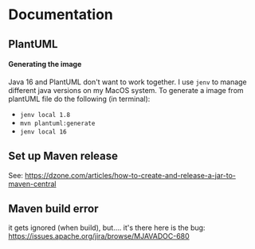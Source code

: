 # Documentation

## PlantUML
#### Generating the image
Java 16 and PlantUML don't want to work together.
I use `jenv` to manage different java versions on my MacOS system.
To generate a image from plantUML file do the following (in terminal):
* `jenv local 1.8`
* `mvn plantuml:generate`
* `jenv local 16`

## Set up Maven release
See: https://dzone.com/articles/how-to-create-and-release-a-jar-to-maven-central

## Maven build error
it gets ignored (when build), but.... it's there
here is the bug:
https://issues.apache.org/jira/browse/MJAVADOC-680